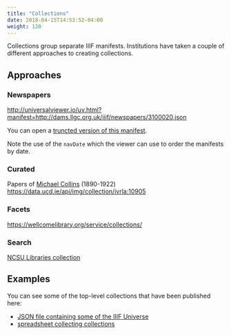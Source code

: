 ```yaml
---
title: "Collections"
date: 2018-04-15T14:53:52-04:00
weight: 120
---
```


Collections group separate IIIF manifests. Institutions have taken a couple of different approaches to creating collections.

<!-- #backlog:540 comment on permanence of collections? -->

## Approaches

### Newspapers

http://universalviewer.io/uv.html?manifest=http://dams.llgc.org.uk/iiif/newspapers/3100020.json

You can open a [truncted version of this manifest](/manifests/collection-newspapers-truncated.json).

Note the use of the `navDate` which the viewer can use to order the manifests by date.

<!-- #backlog:170 add something more about navDate -->

### Curated

Papers of [Michael Collins][collins] (1890-1922)
https://data.ucd.ie/api/img/collection/ivrla:10905

### Facets

https://wellcomelibrary.org/service/collections/

### Search

[NCSU Libraries collection][ncsu]

## Examples

You can see some of the top-level collections that have been published here:
- [JSON file containing some of the IIIF Universe](https://github.com/ryanfb/iiif-universe/blob/gh-pages/iiif-universe.json)
- [spreadsheet collecting collections](https://docs.google.com/spreadsheets/d/1apQKFkfBV89BvycaBPN6v-LjeaKaVVMaMUsY6L4KRJo/edit)

<!-- #backlog:260 consider how to talk about how UV handles paged collections http://universalviewer.io/uv.html?manifest=https://d.lib.ncsu.edu/collections/catalog/manifest/page?f%5Bispartof_facet%5D%5B%5D=Nubian+Message&page=1&per_page=20 -->

[collins]: https://en.wikipedia.org/wiki/Michael_Collins_(Irish_leader)
[ncsu]: https://d.lib.ncsu.edu/collections/catalog/manifest?f%5Bispartof_facet%5D%5B%5D=Nubian+Message&page=1&per_page=20
